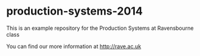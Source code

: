 production-systems-2014
=======================

This is an example repository for the Production Systems at Ravensbourne class

You can find our more information at http://rave.ac.uk
